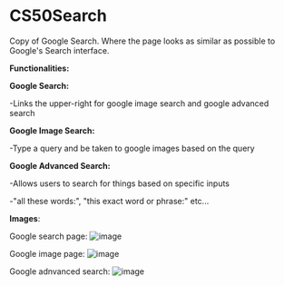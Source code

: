 # CS50Search

Copy of Google Search. Where the page looks as similar as possible to Google's Search interface. 

**Functionalities:**

**Google Search:**

-Links the upper-right for google image search and google advanced search

**Google Image Search:**

-Type a query and be taken to google images based on the query 

**Google Advanced Search:**

-Allows users to search for things based on specific inputs

-"all these words:", "this exact word or phrase:" etc...

**Images**:

Google search page:
![image](https://user-images.githubusercontent.com/79690596/209237173-59a20ad4-089b-4575-a235-a61a143dbce1.png)

Google image page:
![image](https://user-images.githubusercontent.com/79690596/209237983-7cda7eec-8811-4865-addf-b3dd361aa13a.png)

Google adnvanced search:
![image](https://user-images.githubusercontent.com/79690596/209238011-831f29ee-0e67-4971-85d3-8e7ff68c4259.png)


